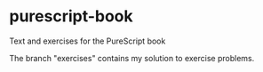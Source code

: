 # purescript-book

Text and exercises for the PureScript book

The branch "exercises" contains my solution to exercise problems.
